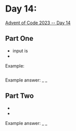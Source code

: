 # Day 14: 

[Advent of Code 2023 -- Day 14](https://adventofcode.com/2023/day/14)

## Part One

- input is 
-

Example:
```

```

Example answer: _ _

## Part Two

- 
- 

Example answer: _ _
